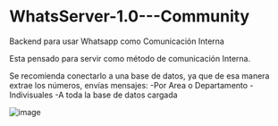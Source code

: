 # WhatsServer-1.0---Community
 Backend para usar Whatsapp como Comunicación Interna

 Esta pensado para servir como método de comunicación Interna.

 Se recomienda conectarlo a una base de datos, ya que de esa manera extrae los números, envías mensajes:
    -Por Area o Departamento
    -Indivisuales
    -A toda la base de datos cargada

 ![image](https://github.com/user-attachments/assets/a3689b7b-5c30-46ea-864a-6a4098505bb1)

